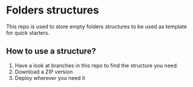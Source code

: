 # Folders structures

This repo is used to store empty folders structures to be used as template for quick starters.


## How to use a structure?

1. Have a look at branches in this repo to find the structure you need.
2. Download a ZIP version
3. Deploy wherever you need it